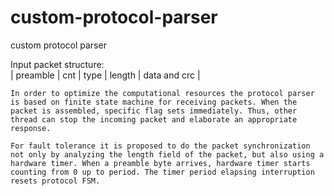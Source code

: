 # custom-protocol-parser
custom protocol parser

Input packet structure:  
| preamble |  cnt  |    type   |   length  |   data and crc |  

    In order to optimize the computational resources the protocol parser is based on finite state machine for receiving packets. When the packet is assembled, specific flag sets immediately. Thus, other thread can stop the incoming packet and elaborate an appropriate response.

    For fault tolerance it is proposed to do the packet synchronization not only by analyzing the length field of the packet, but also using a hardware timer. When a preamble byte arrives, hardware timer starts counting from 0 up to period. The timer period elapsing interruption resets protocol FSM. 



